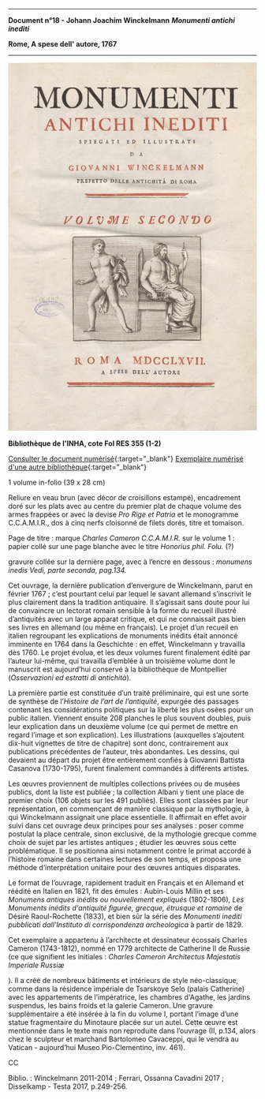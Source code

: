 ﻿***

**Document n°18 - Johann Joachim Winckelmann**
**_Monumenti antichi inediti_**

**Rome, A spese dell' autore, 1767**

***
![Branching](./img/doc18/doc18_1.jpg)

**Bibliothèque de l'INHA, cote Fol RES 355 (1-2)**

[Consulter le document numérisé](http://bibliotheque.inha.fr/iguana/www.main.cls?surl=search#RecordId=1.227708){:target="_blank"}
[Exemplaire numérisé d'une autre bibliothèque](http://digi.ub.uni-heidelberg.de/diglit/winckelmann1767ga){:target="_blank"}

1 volume  in-folio (39 x 28 cm)

Reliure en veau brun (avec décor de croisillons estampé), encadrement doré sur les plats avec au centre du premier plat de chaque volume des armes frappées or avec la devise _Pro Rige et Patria_  et le monogramme C.C.A.M.I.R., dos à cinq nerfs cloisonné de filets dorés, titre et tomaison.

Page de titre : marque _Charles Cameron C.C.A.M.I.R._ sur le volume 1 : papier collé sur une page blanche avec le titre _Honorius phil. Folu._ (?)

gravure collée sur la dernière page, avec à l’encre en dessous : _monumens inedis Vedi, parte seconda, pag.134._

Cet ouvrage, la dernière publication d’envergure de Winckelmann, parut en février 1767 ; c’est pourtant celui par lequel le savant allemand s’inscrivit le plus clairement dans la tradition antiquaire. Il s’agissait sans doute pour lui de convaincre un lectorat romain sensible à la forme du recueil illustré d’antiquités avec un large apparat critique, et qui ne connaissait pas bien ses livres en allemand (ou même en français). Le projet d’un recueil en italien regroupant les explications de monuments inédits était annoncé imminente en 1764 dans la Geschichte : en effet, Winckelmann y travailla dès 1760. Le projet évolua, et les deux volumes furent finalement édité par l’auteur lui-même, qui travailla d’emblée à un troisième volume dont le manuscrit est aujourd’hui conservé à la bibliothèque de Montpellier (_Osservazioni ed estratti di antichità_).

La première partie est constituée d’un traité préliminaire, qui est une sorte de synthèse de l’_Histoire de l’art de l’antiquité_, expurgée des passages contenant les considérations politiques sur la liberté les plus osées pour un public italien. Viennent ensuite 208 planches le plus souvent doubles, puis leur explication dans un deuxième volume (ce qui permet de mettre en regard l’image et son explication). Les illustrations (auxquelles s’ajoutent dix-huit vignettes de titre de chapitre) sont donc, contrairement aux publications précédentes de l’auteur, très abondantes. Les dessins, qui devaient au départ du projet être entièrement confiés à Giovanni Battista Casanova (1730-1795), furent finalement commandés à différents artistes.

Les œuvres proviennent de multiples collections privées ou de musées publics, dont la liste est publiée ; la collection Albani y tient une place de premier choix (106 objets sur les 491 publiés). Elles sont classées par leur représentation, en commençant de manière classique par la mythologie, à qui Winckelmann assignait une place essentielle. Il affirmait en effet avoir suivi dans cet ouvrage deux principes pour ses analyses : poser comme postulat la place centrale, sinon exclusive, de la mythologie grecque comme choix de sujet par les artistes antiques ; étudier les œuvres sous cette problématique. Il se positionna ainsi notamment contre le primat accordé à l’histoire romaine dans certaines lectures de son temps, et proposa une méthode d’interprétation unitaire pour des œuvres antiques disparates.

Le format de l’ouvrage, rapidement traduit en Français et en Allemand et réédité en Italien en 1821, fit des émules : Aubin-Louis Millin et ses _Monumens antiques inédits ou nouvellement expliqués_ (1802-1806), _Les Monuments inédits d'antiquité figurée, grecque, étrusque et romaine_ de Désiré Raoul-Rochette (1833), et bien sûr la série des _Monumenti inediti pubblicati dall'Instituto di corrispondenza archeologica_ à partir de 1829.

Cet exemplaire a appartenu à l’architecte et dessinateur écossais Charles Cameron (1743-1812), nommé en 1779 architecte de Catherine II de Russie (ce que signifient les initiales : _Charles Cameron Architectus Majestatis Imperiale Russiæ_

). Il a créé de nombreux bâtiments et intérieurs de style néo-classique, comme dans la résidence impériale de Tsarskoye Selo (palais Catherine) avec les appartements de l’impératrice, les chambres d'Agathe, les jardins suspendus, les bains froids et la galerie Cameron. Une gravure supplémentaire a été insérée à la fin du volume I, portant l’image d’une statue fragmentaire du Minotaure placée sur un autel. Cette œuvre est mentionnée dans le texte mais non reproduite dans l’ouvrage (II, p.134, alors chez le sculpteur et marchand Bartolomeo Cavaceppi, qui le vendra au Vatican - aujourd’hui Museo Pio-Clementino, inv. 461).

CC

Biblio. : Winckelmann 2011-2014 ; Ferrari, Ossanna Cavadini 2017 ; Disselkamp - Testa 2017, p.249-256.
